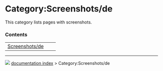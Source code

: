 # Category:Screenshots/de
This category lists pages with screenshots.

### Contents

|     |     |     |
| --- | --- | --- |
| [Screenshots/de](wiki/Screenshots/de.md) |



---
![](images/Right_arrow.png) [documentation index](../README.md) > Category:Screenshots/de
